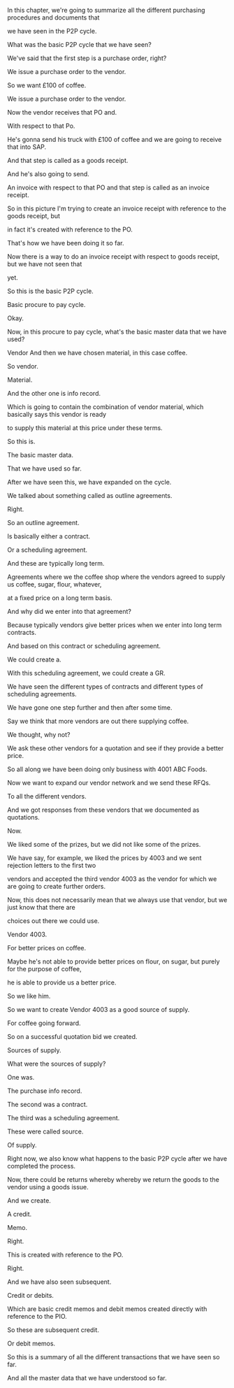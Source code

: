  
In this chapter, we're going to summarize all the different purchasing procedures and documents that

we have seen in the P2P cycle.

What was the basic P2P cycle that we have seen?

We've said that the first step is a purchase order, right?

We issue a purchase order to the vendor.

So we want £100 of coffee.

We issue a purchase order to the vendor.

Now the vendor receives that PO and.

With respect to that Po.

He's gonna send his truck with £100 of coffee and we are going to receive that into SAP.

And that step is called as a goods receipt.

And he's also going to send.

An invoice with respect to that PO and that step is called as an invoice receipt.

So in this picture I'm trying to create an invoice receipt with reference to the goods receipt, but

in fact it's created with reference to the PO.

That's how we have been doing it so far.

Now there is a way to do an invoice receipt with respect to goods receipt, but we have not seen that

yet.

So this is the basic P2P cycle.

Basic procure to pay cycle.

Okay.

Now, in this procure to pay cycle, what's the basic master data that we have used?

Vendor And then we have chosen material, in this case coffee.

So vendor.

Material.

And the other one is info record.

Which is going to contain the combination of vendor material, which basically says this vendor is ready

to supply this material at this price under these terms.

So this is.

The basic master data.

That we have used so far.

After we have seen this, we have expanded on the cycle.

We talked about something called as outline agreements.

Right.

So an outline agreement.

Is basically either a contract.

Or a scheduling agreement.

And these are typically long term.

Agreements where we the coffee shop where the vendors agreed to supply us coffee, sugar, flour, whatever,

at a fixed price on a long term basis.

And why did we enter into that agreement?

Because typically vendors give better prices when we enter into long term contracts.

And based on this contract or scheduling agreement.

We could create a.

With this scheduling agreement, we could create a GR.

We have seen the different types of contracts and different types of scheduling agreements.

We have gone one step further and then after some time.

Say we think that more vendors are out there supplying coffee.

We thought, why not?

We ask these other vendors for a quotation and see if they provide a better price.

So all along we have been doing only business with 4001 ABC Foods.

Now we want to expand our vendor network and we send these RFQs.

To all the different vendors.

And we got responses from these vendors that we documented as quotations.

Now.

We liked some of the prizes, but we did not like some of the prizes.

We have say, for example, we liked the prices by 4003 and we sent rejection letters to the first two

vendors and accepted the third vendor 4003 as the vendor for which we are going to create further orders.

Now, this does not necessarily mean that we always use that vendor, but we just know that there are

choices out there we could use.

Vendor 4003.

For better prices on coffee.

Maybe he's not able to provide better prices on flour, on sugar, but purely for the purpose of coffee,

he is able to provide us a better price.

So we like him.

So we want to create Vendor 4003 as a good source of supply.

For coffee going forward.

So on a successful quotation bid we created.

Sources of supply.

What were the sources of supply?

One was.

The purchase info record.

The second was a contract.

The third was a scheduling agreement.

These were called source.

Of supply.

Right now, we also know what happens to the basic P2P cycle after we have completed the process.

Now, there could be returns whereby whereby we return the goods to the vendor using a goods issue.

And we create.

A credit.

Memo.

Right.

This is created with reference to the PO.

Right.

And we have also seen subsequent.

Credit or debits.

Which are basic credit memos and debit memos created directly with reference to the PIO.

So these are subsequent credit.

Or debit memos.

So this is a summary of all the different transactions that we have seen so far.

And all the master data that we have understood so far.